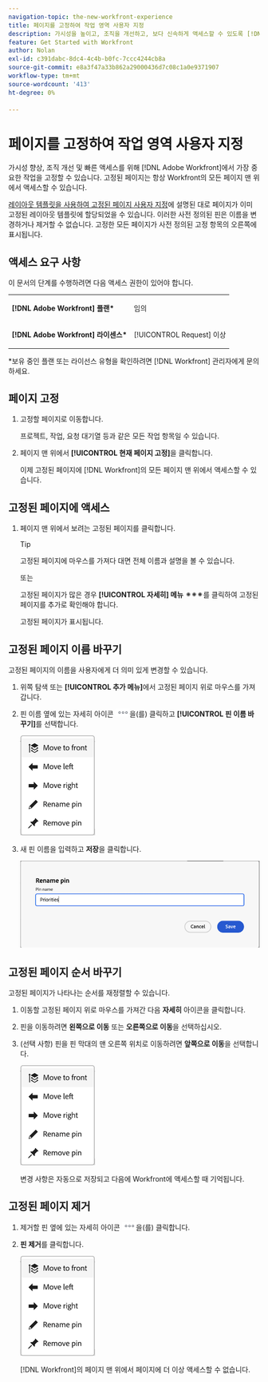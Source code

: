 ```yaml
---
navigation-topic: the-new-workfront-experience
title: 페이지를 고정하여 작업 영역 사용자 지정
description: 가시성을 높이고, 조직을 개선하고, 보다 신속하게 액세스할 수 있도록 [!DNL Adobe Workfront] 가장 중요한 작업을 고정할 수 있습니다. 고정된 페이지는 항상 Workfront의 모든 페이지 맨 위에서 액세스할 수 있습니다.
feature: Get Started with Workfront
author: Nolan
exl-id: c391dabc-8dc4-4c4b-b0fc-7ccc4244cb8a
source-git-commit: e8a3f47a33b862a29000436d7c08c1a0e9371907
workflow-type: tm+mt
source-wordcount: '413'
ht-degree: 0%

---
```


# 페이지를 고정하여 작업 영역 사용자 지정

가시성 향상, 조직 개선 및 빠른 액세스를 위해 [!DNL Adobe Workfront]에서 가장 중요한 작업을 고정할 수 있습니다. 고정된 페이지는 항상 Workfront의 모든 페이지 맨 위에서 액세스할 수 있습니다.

[레이아웃 템플릿을 사용하여 고정된 페이지 사용자 지정](../../administration-and-setup/customize-workfront/use-layout-templates/customize-pinned-pages.md)에 설명된 대로 페이지가 이미 고정된 레이아웃 템플릿에 할당되었을 수 있습니다. 이러한 사전 정의된 핀은 이름을 변경하거나 제거할 수 없습니다. 고정한 모든 페이지가 사전 정의된 고정 항목의 오른쪽에 표시됩니다.

## 액세스 요구 사항

이 문서의 단계를 수행하려면 다음 액세스 권한이 있어야 합니다.

<table style="table-layout:auto"> 
 <col> 
 </col> 
 <col> 
 </col> 
 <tbody> 
  <tr> 
   <td role="rowheader"><strong>[!DNL Adobe Workfront] 플랜*</strong></td> 
   <td> <p>임의</p> </td> 
  </tr> 
  <tr> 
   <td role="rowheader"><strong>[!DNL Adobe Workfront] 라이센스*</strong></td> 
   <td> <p>[!UICONTROL Request] 이상</p> </td> 
  </tr> 
 </tbody> 
</table>

&#42;보유 중인 플랜 또는 라이선스 유형을 확인하려면 [!DNL Workfront] 관리자에게 문의하세요.

## 페이지 고정

1. 고정할 페이지로 이동합니다.

   프로젝트, 작업, 요청 대기열 등과 같은 모든 작업 항목일 수 있습니다.

1. 페이지 맨 위에서 **[!UICONTROL 현재 페이지 고정]**&#x200B;을 클릭합니다.

   이제 고정된 페이지에 [!DNL Workfront]의 모든 페이지 맨 위에서 액세스할 수 있습니다.

## 고정된 페이지에 액세스

1. 페이지 맨 위에서 보려는 고정된 페이지를 클릭합니다.

   >[!TIP]
   >
   >고정된 페이지에 마우스를 가져다 대면 전체 이름과 설명을 볼 수 있습니다.

   또는

   고정된 페이지가 많은 경우 **[!UICONTROL 자세히] 메뉴** ![](assets/more-icon-spectrum.png)를 클릭하여 고정된 페이지를 추가로 확인해야 합니다.

   고정된 페이지가 표시됩니다.

## 고정된 페이지 이름 바꾸기

고정된 페이지의 이름을 사용자에게 더 의미 있게 변경할 수 있습니다.

1. 위쪽 탐색 또는 **[!UICONTROL 추가 메뉴]**&#x200B;에서 고정된 페이지 위로 마우스를 가져갑니다.
1. 핀 이름 옆에 있는 자세히 아이콘 ![](assets/more-icon.png)을(를) 클릭하고 **[!UICONTROL 핀 이름 바꾸기]**&#x200B;를 선택합니다.

   ![핀 이름 바꾸기](assets/pin-menu.png)

1. 새 핀 이름을 입력하고 **저장**&#x200B;을 클릭합니다.

   ![확인 표시를 클릭하여 핀 이름을 변경합니다](assets/new-pin-name.png)


## 고정된 페이지 순서 바꾸기

고정된 페이지가 나타나는 순서를 재정렬할 수 있습니다.

1. 이동할 고정된 페이지 위로 마우스를 가져간 다음 **자세히** 아이콘을 클릭합니다.
1. 핀을 이동하려면 **왼쪽으로 이동** 또는 **오른쪽으로 이동**&#x200B;을 선택하십시오.
1. (선택 사항) 핀을 핀 막대의 맨 오른쪽 위치로 이동하려면 **앞쪽으로 이동**&#x200B;을 선택합니다.

   ![고정 항목 이동](assets/pin-menu.png)

   변경 사항은 자동으로 저장되고 다음에 Workfront에 액세스할 때 기억됩니다.

## 고정된 페이지 제거

1. 제거할 핀 옆에 있는 자세히 아이콘 ![](assets/more-icon.png)을(를) 클릭합니다.
1. **핀 제거**&#x200B;를 클릭합니다.

   ![핀 제거](assets/pin-menu.png)

   [!DNL Workfront]의 페이지 맨 위에서 페이지에 더 이상 액세스할 수 없습니다.

